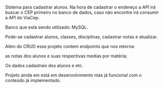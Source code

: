 Sistema para cadastrar alunos. Na hora de cadastrar o endereço a API irá buscar o CEP primeiro no banco de dados, caso não encontre irá consumir a API do ViaCep.

Banco que está sendo utilizado: MySQL.

Pode-se cadastrar alunos, classes, disciplinas, cadastrar notas e atualizar.

Além do CRUD esse projeto contem endpoints que nos retorna: 

as notas dos alunos e suas respectivas medias por matéria;

Os dados cadastrais dos alunos e etc.

Projeto ainda em está em desenvolvimento más já funcional com o conteúdo já implementado.







  
